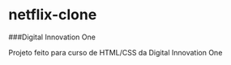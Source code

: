 # netflix-clone

###Digital Innovation One

Projeto feito para curso de HTML/CSS da Digital Innovation One


